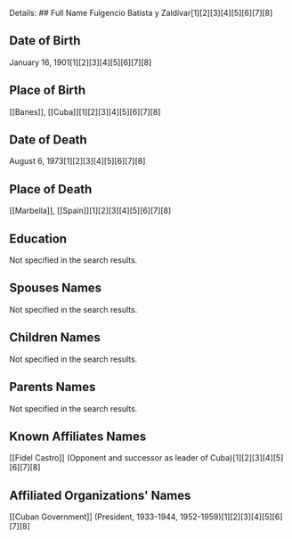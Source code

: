 Details: ## Full Name
Fulgencio Batista y Zaldívar[1][2][3][4][5][6][7][8]

## Date of Birth
January 16, 1901[1][2][3][4][5][6][7][8]

## Place of Birth
[[Banes]], [[Cuba]][1][2][3][4][5][6][7][8]

## Date of Death
August 6, 1973[1][2][3][4][5][6][7][8]

## Place of Death
[[Marbella]], [[Spain]][1][2][3][4][5][6][7][8]

## Education
Not specified in the search results.

## Spouses Names
Not specified in the search results.

## Children Names
Not specified in the search results.

## Parents Names
Not specified in the search results.

## Known Affiliates Names
[[Fidel Castro]] (Opponent and successor as leader of Cuba)[1][2][3][4][5][6][7][8]

## Affiliated Organizations' Names
[[Cuban Government]] (President, 1933-1944, 1952-1959)[1][2][3][4][5][6][7][8]

